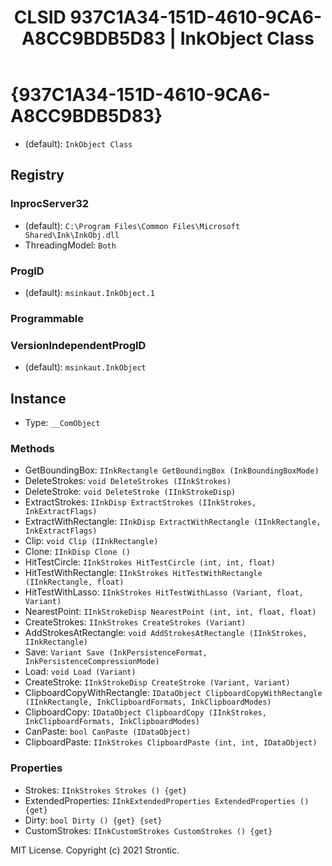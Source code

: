 ﻿---
title: "CLSID 937C1A34-151D-4610-9CA6-A8CC9BDB5D83 | InkObject Class"
excerpt: What is COM-Object CLSID 937C1A34-151D-4610-9CA6-A8CC9BDB5D83?
---

# {937C1A34-151D-4610-9CA6-A8CC9BDB5D83}

* (default): `InkObject Class`

## Registry


### InprocServer32

* (default): `C:\Program Files\Common Files\Microsoft Shared\Ink\InkObj.dll`
* ThreadingModel: `Both`

### ProgID

* (default): `msinkaut.InkObject.1`

### Programmable


### VersionIndependentProgID

* (default): `msinkaut.InkObject`

## Instance

* Type: `__ComObject`

### Methods

* GetBoundingBox: `IInkRectangle GetBoundingBox (InkBoundingBoxMode)`
* DeleteStrokes: `void DeleteStrokes (IInkStrokes)`
* DeleteStroke: `void DeleteStroke (IInkStrokeDisp)`
* ExtractStrokes: `IInkDisp ExtractStrokes (IInkStrokes, InkExtractFlags)`
* ExtractWithRectangle: `IInkDisp ExtractWithRectangle (IInkRectangle, InkExtractFlags)`
* Clip: `void Clip (IInkRectangle)`
* Clone: `IInkDisp Clone ()`
* HitTestCircle: `IInkStrokes HitTestCircle (int, int, float)`
* HitTestWithRectangle: `IInkStrokes HitTestWithRectangle (IInkRectangle, float)`
* HitTestWithLasso: `IInkStrokes HitTestWithLasso (Variant, float, Variant)`
* NearestPoint: `IInkStrokeDisp NearestPoint (int, int, float, float)`
* CreateStrokes: `IInkStrokes CreateStrokes (Variant)`
* AddStrokesAtRectangle: `void AddStrokesAtRectangle (IInkStrokes, IInkRectangle)`
* Save: `Variant Save (InkPersistenceFormat, InkPersistenceCompressionMode)`
* Load: `void Load (Variant)`
* CreateStroke: `IInkStrokeDisp CreateStroke (Variant, Variant)`
* ClipboardCopyWithRectangle: `IDataObject ClipboardCopyWithRectangle (IInkRectangle, InkClipboardFormats, InkClipboardModes)`
* ClipboardCopy: `IDataObject ClipboardCopy (IInkStrokes, InkClipboardFormats, InkClipboardModes)`
* CanPaste: `bool CanPaste (IDataObject)`
* ClipboardPaste: `IInkStrokes ClipboardPaste (int, int, IDataObject)`

### Properties

* Strokes: `IInkStrokes Strokes () {get} `
* ExtendedProperties: `IInkExtendedProperties ExtendedProperties () {get} `
* Dirty: `bool Dirty () {get} {set} `
* CustomStrokes: `IInkCustomStrokes CustomStrokes () {get} `

MIT License. Copyright (c) 2021 Strontic.


